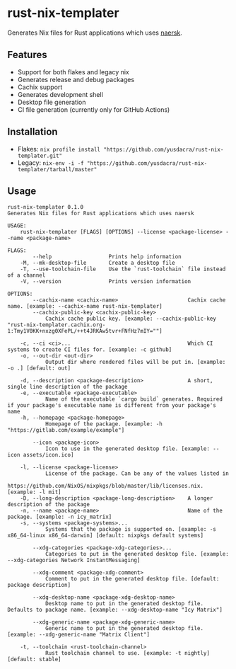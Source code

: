 # rust-nix-templater
Generates Nix files for Rust applications which uses [naersk](https://github.com/nmattia/naersk).

## Features
- Support for both flakes and legacy nix
- Generates release and debug packages
- Cachix support
- Generates development shell
- Desktop file generation
- CI file generation (currently only for GitHub Actions)

## Installation
- Flakes: `nix profile install "https://github.com/yusdacra/rust-nix-templater.git"`
- Legacy: `nix-env -i -f "https://github.com/yusdacra/rust-nix-templater/tarball/master"`

## Usage
```
rust-nix-templater 0.1.0
Generates Nix files for Rust applications which uses naersk

USAGE:
    rust-nix-templater [FLAGS] [OPTIONS] --license <package-license> --name <package-name>

FLAGS:
        --help                  Prints help information
    -M, --mk-desktop-file       Create a desktop file
    -T, --use-toolchain-file    Use the `rust-toolchain` file instead of a channel
    -V, --version               Prints version information

OPTIONS:
        --cachix-name <cachix-name>                      Cachix cache name. [example: --cachix-name rust-nix-templater]
        --cachix-public-key <cachix-public-key>
            Cachix cache public key. [example: --cachix-public-key "rust-nix-templater.cachix.org-1:Tmy1V0KK+nxzg0XFePL/++t4JRKAw5tvr+FNfHz7mIY=""]

    -c, --ci <ci>...                                     Which CI systems to create CI files for. [example: -c github]
    -o, --out-dir <out-dir>
            Output dir where rendered files will be put in. [example: -o .] [default: out]

    -d, --description <package-description>              A short, single line description of the package
    -e, --executable <package-executable>
            Name of the executable `cargo build` generates. Required if your package's executable name is different from your package's name
    -h, --homepage <package-homepage>
            Homepage of the package. [example: -h "https://gitlab.com/example/example"]

        --icon <package-icon>
            Icon to use in the generated desktop file. [example: --icon assets/icon.ico]

    -l, --license <package-license>
            License of the package. Can be any of the values listed in
            https://github.com/NixOS/nixpkgs/blob/master/lib/licenses.nix. [example: -l mit]
    -D, --long-description <package-long-description>    A longer description of the package
    -n, --name <package-name>                            Name of the package. [example: -n icy_matrix]
    -s, --systems <package-systems>...
            Systems that the package is supported on. [example: -s x86_64-linux x86_64-darwin] [default: nixpkgs default systems]

        --xdg-categories <package-xdg-categories>...
            Categories to put in the generated desktop file. [example: --xdg-categories Network InstantMessaging]

        --xdg-comment <package-xdg-comment>
            Comment to put in the generated desktop file. [default: package description]

        --xdg-desktop-name <package-xdg-desktop-name>
            Desktop name to put in the generated desktop file. Defaults to package name. [example: --xdg-desktop-name "Icy Matrix"]
        
        --xdg-generic-name <package-xdg-generic-name>
            Generic name to put in the generated desktop file. [example: --xdg-generic-name "Matrix Client"]

    -t, --toolchain <rust-toolchain-channel>
            Rust toolchain channel to use. [example: -t nightly] [default: stable]
```
